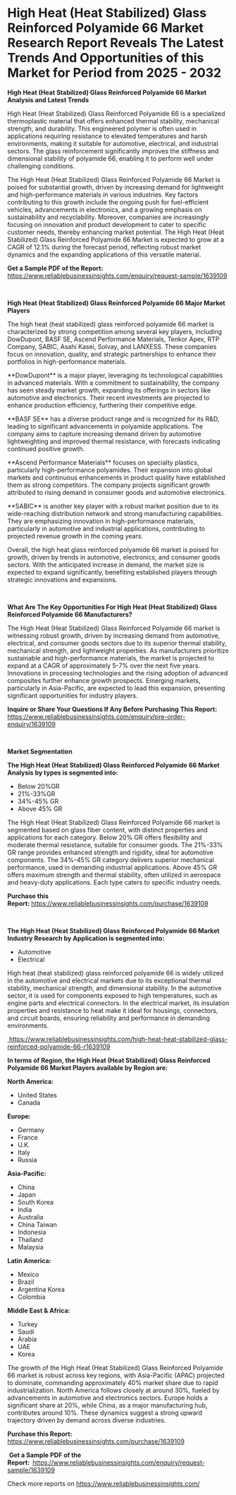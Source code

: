 <p><h1>High Heat (Heat Stabilized) Glass Reinforced Polyamide 66 Market Research Report Reveals The Latest Trends And Opportunities of this Market for Period from 2025 - 2032</h1></p><p><strong>High Heat (Heat Stabilized) Glass Reinforced Polyamide 66 Market Analysis and Latest Trends</strong></p>
<p><p>High Heat (Heat Stabilized) Glass Reinforced Polyamide 66 is a specialized thermoplastic material that offers enhanced thermal stability, mechanical strength, and durability. This engineered polymer is often used in applications requiring resistance to elevated temperatures and harsh environments, making it suitable for automotive, electrical, and industrial sectors. The glass reinforcement significantly improves the stiffness and dimensional stability of polyamide 66, enabling it to perform well under challenging conditions.</p><p>The High Heat (Heat Stabilized) Glass Reinforced Polyamide 66 Market is poised for substantial growth, driven by increasing demand for lightweight and high-performance materials in various industries. Key factors contributing to this growth include the ongoing push for fuel-efficient vehicles, advancements in electronics, and a growing emphasis on sustainability and recyclability. Moreover, companies are increasingly focusing on innovation and product development to cater to specific customer needs, thereby enhancing market potential. The High Heat (Heat Stabilized) Glass Reinforced Polyamide 66 Market is expected to grow at a CAGR of 12.1% during the forecast period, reflecting robust market dynamics and the expanding applications of this versatile material.</p></p>
<p><strong>Get a Sample PDF of the Report:&nbsp;</strong> <a href="https://www.reliablebusinessinsights.com/enquiry/request-sample/1639109?utm_campaign=2306&utm_medium=2&utm_source=Github&utm_content=ia&utm_term=23032025&utm_id=high-heat-heat-stabilized-glass-reinforced-polyamide-66">https://www.reliablebusinessinsights.com/enquiry/request-sample/1639109</a></p>
<p>&nbsp;</p>
<p><strong>High Heat (Heat Stabilized) Glass Reinforced Polyamide 66 Major Market Players</strong></p>
<p><p>The high heat (heat stabilized) glass reinforced polyamide 66 market is characterized by strong competition among several key players, including DowDupont, BASF SE, Ascend Performance Materials, Tenkor Apex, RTP Company, SABIC, Asahi Kasei, Solvay, and LANXESS. These companies focus on innovation, quality, and strategic partnerships to enhance their portfolios in high-performance materials.</p><p>**DowDupont** is a major player, leveraging its technological capabilities in advanced materials. With a commitment to sustainability, the company has seen steady market growth, expanding its offerings in sectors like automotive and electronics. Their recent investments are projected to enhance production efficiency, furthering their competitive edge.</p><p>**BASF SE** has a diverse product range and is recognized for its R&D, leading to significant advancements in polyamide applications. The company aims to capture increasing demand driven by automotive lightweighting and improved thermal resistance, with forecasts indicating continued positive growth.</p><p>**Ascend Performance Materials** focuses on specialty plastics, particularly high-performance polyamides. Their expansion into global markets and continuous enhancements in product quality have established them as strong competitors. The company projects significant growth attributed to rising demand in consumer goods and automotive electronics.</p><p>**SABIC** is another key player with a robust market position due to its wide-reaching distribution network and strong manufacturing capabilities. They are emphasizing innovation in high-performance materials, particularly in automotive and industrial applications, contributing to projected revenue growth in the coming years.</p><p>Overall, the high heat glass reinforced polyamide 66 market is poised for growth, driven by trends in automotive, electronics, and consumer goods sectors. With the anticipated increase in demand, the market size is expected to expand significantly, benefiting established players through strategic innovations and expansions.</p></p>
<p>&nbsp;</p>
<p><strong>What Are The Key Opportunities For High Heat (Heat Stabilized) Glass Reinforced Polyamide 66 Manufacturers?</strong></p>
<p><p>The High Heat (Heat Stabilized) Glass Reinforced Polyamide 66 market is witnessing robust growth, driven by increasing demand from automotive, electrical, and consumer goods sectors due to its superior thermal stability, mechanical strength, and lightweight properties. As manufacturers prioritize sustainable and high-performance materials, the market is projected to expand at a CAGR of approximately 5-7% over the next five years. Innovations in processing technologies and the rising adoption of advanced composites further enhance growth prospects. Emerging markets, particularly in Asia-Pacific, are expected to lead this expansion, presenting significant opportunities for industry players.</p></p>
<p><strong>Inquire or Share Your Questions If Any Before Purchasing This Report:</strong> <a href="https://www.reliablebusinessinsights.com/enquiry/pre-order-enquiry/1639109?utm_campaign=2306&utm_medium=2&utm_source=Github&utm_content=ia&utm_term=23032025&utm_id=high-heat-heat-stabilized-glass-reinforced-polyamide-66">https://www.reliablebusinessinsights.com/enquiry/pre-order-enquiry/1639109</a></p>
<p>&nbsp;</p>
<p><strong>Market Segmentation</strong></p>
<p><strong>The High Heat (Heat Stabilized) Glass Reinforced Polyamide 66 Market Analysis by types is segmented into:</strong></p>
<p><ul><li>Below 20%GR</li><li>21%-33%GR</li><li>34%-45% GR</li><li>Above 45% GR</li></ul></p>
<p><p>The High Heat (Heat Stabilized) Glass Reinforced Polyamide 66 market is segmented based on glass fiber content, with distinct properties and applications for each category. Below 20% GR offers flexibility and moderate thermal resistance, suitable for consumer goods. The 21%-33% GR range provides enhanced strength and rigidity, ideal for automotive components. The 34%-45% GR category delivers superior mechanical performance, used in demanding industrial applications. Above 45% GR offers maximum strength and thermal stability, often utilized in aerospace and heavy-duty applications. Each type caters to specific industry needs.</p></p>
<p><strong>Purchase this Report:&nbsp;</strong><a href="https://www.reliablebusinessinsights.com/purchase/1639109?utm_campaign=2306&utm_medium=2&utm_source=Github&utm_content=ia&utm_term=23032025&utm_id=high-heat-heat-stabilized-glass-reinforced-polyamide-66">https://www.reliablebusinessinsights.com/purchase/1639109</a></p>
<p>&nbsp;</p>
<p><strong>The High Heat (Heat Stabilized) Glass Reinforced Polyamide 66 Market Industry Research by Application is segmented into:</strong></p>
<p><ul><li>Automotive</li><li>Electrical</li></ul></p>
<p><p>High heat (heat stabilized) glass reinforced polyamide 66 is widely utilized in the automotive and electrical markets due to its exceptional thermal stability, mechanical strength, and dimensional stability. In the automotive sector, it is used for components exposed to high temperatures, such as engine parts and electrical connectors. In the electrical market, its insulation properties and resistance to heat make it ideal for housings, connectors, and circuit boards, ensuring reliability and performance in demanding environments.</p></p>
<p><a href="https://www.reliablebusinessinsights.com/high-heat-heat-stabilized-glass-reinforced-polyamide-66-r1639109?utm_campaign=2306&utm_medium=2&utm_source=Github&utm_content=ia&utm_term=23032025&utm_id=high-heat-heat-stabilized-glass-reinforced-polyamide-66">&nbsp;https://www.reliablebusinessinsights.com/high-heat-heat-stabilized-glass-reinforced-polyamide-66-r1639109</a></p>
<p><strong>In terms of Region, the High Heat (Heat Stabilized) Glass Reinforced Polyamide 66 Market Players available by Region are:</strong></p>
<p>
    <p> <strong> North America: </strong>
        <ul>
            <li>United States</li>
            <li>Canada</li>
        </ul>
        </p> 
    <p> <strong> Europe: </strong>
        <ul>
            <li>Germany</li>
            <li>France</li>
            <li>U.K.</li>
            <li>Italy</li>
            <li>Russia</li>
        </ul>
        </p> 
    <p> <strong> Asia-Pacific: </strong>
        <ul>
            <li>China</li>
            <li>Japan</li>
            <li>South Korea</li>
            <li>India</li>
            <li>Australia</li>
            <li>China Taiwan</li>
            <li>Indonesia</li>
            <li>Thailand</li>
            <li>Malaysia</li>
        </ul>
        </p> 
    <p> <strong> Latin America: </strong>
        <ul>
            <li>Mexico</li>
            <li>Brazil</li>
            <li>Argentina Korea</li>
            <li>Colombia</li>
        </ul>
        </p> 
    <p> <strong> Middle East & Africa: </strong>
        <ul>
            <li>Turkey</li>
            <li>Saudi</li>
            <li>Arabia</li>
            <li>UAE</li>
            <li>Korea</li>
        </ul>
    </p>
    </p>
<p><p>The growth of the High Heat (Heat Stabilized) Glass Reinforced Polyamide 66 market is robust across key regions, with Asia-Pacific (APAC) projected to dominate, commanding approximately 40% market share due to rapid industrialization. North America follows closely at around 30%, fueled by advancements in automotive and electronics sectors. Europe holds a significant share at 20%, while China, as a major manufacturing hub, contributes around 10%. These dynamics suggest a strong upward trajectory driven by demand across diverse industries.</p></p>
<p><strong>Purchase this Report: </strong><a href="https://www.reliablebusinessinsights.com/purchase/1639109?utm_campaign=2306&utm_medium=2&utm_source=Github&utm_content=ia&utm_term=23032025&utm_id=high-heat-heat-stabilized-glass-reinforced-polyamide-66">https://www.reliablebusinessinsights.com/purchase/1639109</a></p>
<p>&nbsp;<strong>Get a Sample PDF of the Report:&nbsp;&nbsp;</strong><a href="https://www.reliablebusinessinsights.com/enquiry/request-sample/1639109?utm_campaign=2306&utm_medium=2&utm_source=Github&utm_content=ia&utm_term=23032025&utm_id=high-heat-heat-stabilized-glass-reinforced-polyamide-66">https://www.reliablebusinessinsights.com/enquiry/request-sample/1639109</a></p>
<p><strong></strong></p>
<p>Check more reports on <a href="https://www.reliablebusinessinsights.com/?utm_campaign=2306&utm_medium=2&utm_source=Github&utm_content=ia&utm_term=23032025&utm_id=high-heat-heat-stabilized-glass-reinforced-polyamide-66">https://www.reliablebusinessinsights.com/</a></p>